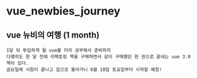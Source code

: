 # vue_newbies_journey

## vue 뉴비의 여행 (1 month)

    1달 뒤 투입하게 될 vue를 미리 공부해서 준비하자
    다행히도 한 달 전에 리팩토링 책을 구매하면서 같이 구매했던 한 권으로 끝내는 vue 3.0 책이 있다.
    금요일에 시험이 끝나고 집으로 돌아가니 6월 18일 토요일부터 시작할 예정!
